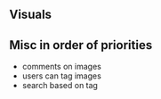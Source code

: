 ## Visuals

## Misc in order of priorities

    

- comments on images
- users can tag images
- search based on tag
